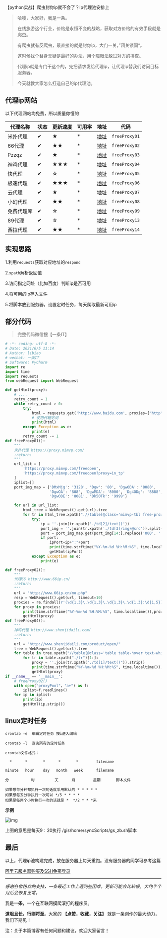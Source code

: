 



【python实战】爬虫封你ip就不会了？ip代理池安排上

>哈喽，大家好，我是一条。
>
>在线旅游这个行业，价格是永恒不变的战略，获取对方价格的有效手段就是爬虫。
>
>有爬虫就有反爬虫，最直接的就是封你ip，大门一关，”闭关锁国“。
>
>这时候找个替身无疑是最好的办法，用个障眼法躲过对方的排查。
>
>代理ip就是专门干这个的，先把请求发给代理ip，让代理ip替我们访问目标服务器。
>
>今天就教大家怎么打造自己的ip代理池。

## 代理ip网站

以下代理网站均免费，所以质量你懂的

|   代理名称   |  状态  |  更新速度 |  可用率  |  地址 |    代码   |
| ---------   |  ---- | --------  | ------  | ----- |   ------- |
| 米扑代理     |  ✔    |     ★     |   *     | [地址](https://proxy.mimvp.com/)   | `freeProxy01`  |
| 66代理      |   ✔   |     ★★     |   *    | [地址](http://www.66ip.cn/)         |  `freeProxy02` |
| Pzzqz       |  ✔    |     ★     |   *     | [地址](https://pzzqz.com/)          | `freeProxy03`  |
| 神鸡代理     |  ✔    |    ★★★    |   *     | [地址](http://www.shenjidaili.com/) | `freeProxy04`  |
| 快代理       |  ✔    |     ☆     |   *     | [地址](https://www.kuaidaili.com/)  | `freeProxy05`  |
| 极速代理     |  ✔    |    ★★★    |   *     | [地址](https://proxy.coderbusy.com/)| `freeProxy06`  |
| 云代理       |  ✔    |     ★     |   *     | [地址](http://www.ip3366.net/)      |  `freeProxy07` |
| 小幻代理     |  ✔    |     ★★    |    *    | [地址](https://ip.ihuan.me/)        | `freeProxy08`   |
| 免费代理库   |  ✔    |      ☆    |    *    | [地址](http://ip.jiangxianli.com/)  |   `freeProxy09` |
| 89代理      |  ✔    |      ☆     |   *    | [地址](https://www.89ip.cn/)         | `freeProxy13` |
| 西拉代理    |  ✔     |     ★★    |   *     | [地址](http://www.xiladaili.com/)   | `freeProxy14` |

## 实现思路

1.利用`requests`获取对应地址的`respond`

2.`xpath`解析返回值

3.访问指定网址（比如百度）判断ip是否可用

4.将可用的ip存入文件

5.将脚本放到服务器，设置定时任务，每天爬取最新可用ip

## 部分代码

>完整代码微信搜【一条IT】

```python
# -*- coding: utf-8 -*-
# Date: 2021/6/5 11:14
# Author: libiao
# wechat: 一条IT
# Software: PyCharm
import re
import time
import requests
from webRequest import WebRequest

def getHtml(proxy):
    # ....
    retry_count = 1
    while retry_count > 0:
        try:
            html = requests.get('http://www.baidu.com', proxies={"http": "http://{}".format(proxy)})
            # 使用代理访问
            print(html)
        except Exception as e:
            print(e)
        retry_count -= 1
def freeProxy01():
    """
    米扑代理 https://proxy.mimvp.com/
    :return:
    """
    url_list = [
        'https://proxy.mimvp.com/freeopen',
        'https://proxy.mimvp.com/freeopen?proxy=in_tp'
    ]
    iplist=[]
    port_img_map = {'DMxMjg': '3128', 'Dgw': '80', 'DgwODA': '8080',
                    'DgwOA': '808', 'DgwMDA': '8000', 'Dg4ODg': '8888',
                    'DgwODE': '8081', 'Dk5OTk': '9999'}

    for url in url_list:
        html_tree = WebRequest().get(url).tree
        for tr in html_tree.xpath(".//table[@class='mimvp-tbl free-proxylist-tbl']/tbody/tr"):
            try:
                ip = ''.join(tr.xpath('./td[2]/text()'))
                port_img = ''.join(tr.xpath('./td[3]/img/@src')).split("port=")[-1]
                port = port_img_map.get(port_img[14:].replace('O0O', ''))
                if port:
                    ipPort=ip+":"+port
                    print(time.strftime("%Y-%m-%d %H:%M:%S", time.localtime()),ipPort)
                    getHtml(ipPort)
            except Exception as e:
                print(e)

def freeProxy02():
    """
    代理66 http://www.66ip.cn/
    :return:
    """
    url = "http://www.66ip.cn/mo.php"
    resp = WebRequest().get(url, timeout=10)
    proxies = re.findall(r'(\d{1,3}\.\d{1,3}\.\d{1,3}\.\d{1,3}:\d{1,5})', resp.text)
    for proxy in proxies:
        print(time.strftime("%Y-%m-%d %H:%M:%S", time.localtime()),proxy)
        getHtml(proxy)
def freeProxy04():
    """
    神鸡代理 http://www.shenjidaili.com/
    :return:
    """
    url = "http://www.shenjidaili.com/product/open/"
    tree = WebRequest().get(url).tree
    for table in tree.xpath("//table[@class='table table-hover text-white text-center table-borderless']"):
        for tr in table.xpath("./tr")[1:]:
            proxy = ''.join(tr.xpath("./td[1]/text()")).strip()
            print(time.strftime("%Y-%m-%d %H:%M:%S", time.localtime()),proxy)
            getHtml(proxy)
if __name__ == '__main__':
    # freeProxy02()
    with open("proxyPool"，"a+") as f:
        iplist=f.readlines()
    for ip in iplist:
        print(ip)
        getHtml(ip.strip())
```

## linux定时任务

```shell
crontab -e  编辑定时任务 按i进入编辑

crontab -l  查询所有的定时任务

crontab文件格式：

  *      *       *      *       *        filename

minute   hour    day   month   week      filename

分          时         天      月        星期       脚本文件

如果想每分钟都执行一次的话就采用默认的 * * * * *
如果想每五分钟执行一次可以 */5 * * * * 
如果是每两个小时执行一次的话就是 *  */2 * * *来
```

**示例**

![img](https://img-blog.csdnimg.cn/20190827165316773.png)

上图的意思是每天9：20执行 /gis/home/syncScripts/gs_zb.sh脚本

## 最后

以上，代理ip池构建完成，放在服务器上每天重跑。没有服务器的同学可参考这篇

[阿里云服务器购买及SSH免密登录](https://blog.csdn.net/skylibiao/article/details/109729785)

---

*感谢各位粉丝的支持，一条最近工作上遇到些困难，更新可能会比较慢，大约半个月后会恢复正常。*

我是**一条**，一个在互联网摸爬滚打的程序员。

**道阻且长，行则将至**。大家的 **【点赞，收藏，关注】** 就是一条创作的最大动力，我们下期见！

注：关于本篇博客有任何问题和建议，欢迎大家留言！